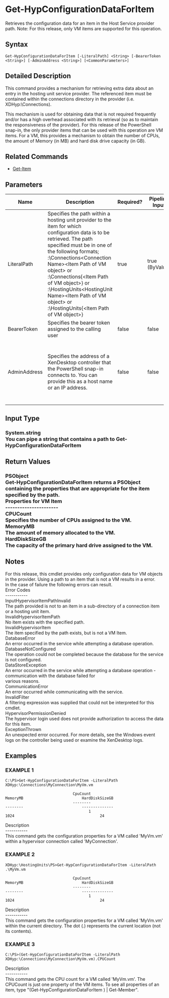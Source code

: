 ﻿# Get-HypConfigurationDataForItem

   Retrieves the configuration data for an item in the Host Service provider path.  Note: For this release, only VM items are supported for this operation.

## Syntax
```
Get-HypConfigurationDataForItem [-LiteralPath] <String> [-BearerToken <String>] [-AdminAddress <String>] [<CommonParameters>]
```

## Detailed Description
   This command provides a mechanism for retrieving extra data about an entry in the hosting unit service provider.  The referenced item must be contained within the connections directory in the provider (i.e. XDHyp:\Connections).

This mechanism is used for obtaining data that is not required frequently and/or has a high overhead associated with its retrieval (so as to maintain the responsiveness of the provider). For this release of the PowerShell snap-in, the only provider items that can be used with this operation are VM items.  For a VM, this provides a mechanism to obtain the number of CPUs, the amount of Memory (in MB) and hard disk drive capacity (in GB).

## Related Commands
  * [Get-Item](Get-Item.html)
## Parameters

| Name   | Description | Required? | Pipeline Input | Default Value |
| --- | --- | --- | --- | --- |
| LiteralPath | Specifies the path within a hosting unit provider to the item for which configuration data is to be retrieved. The path specified must be in one of the following formats; <drive>:\Connections\<Connection Name>\<Item Path of VM object> or  <drive>:\Connections\{<connection Uid>\<Item Path of VM object>} or <drive>:\HostingUnits\<HostingUnit Name>\<Item Path of VM object> or  <drive>:\HostingUnits\{<hostingUnit Uid>\<Item Path of VM object>} | true | true (ByValue) |  |
| BearerToken | Specifies the bearer token assigned to the calling user | false | false |  |
| AdminAddress | Specifies the address of a XenDesktop controller that the PowerShell snap-in connects to.  You can provide this as a host name or an IP address. | false | false | LocalHost. Once a value is provided by any cmdlet, this value becomes the default. |

## Input Type
### System.string<br>    You can pipe a string that contains a path to Get-HypConfigurationDataForItem
   
## Return Values
### PSObject<br>    Get-HypConfigurationDataForItem returns a PSObject containing the properties that are appropriate for the item specified by the path.<br>    Properties for VM Item<br>    ----------------------<br>    CPUCount <int><br>        Specifies the number of CPUs assigned to the VM.<br>    MemoryMB <int><br>        The amount of memory allocated to the VM.<br>    HardDiskSizeGB <int><br>        The capacity of the primary hard drive assigned to the VM.
   ## Notes
   For this release, this cmdlet provides only configuration data for VM objects in the provider.  Using a path to an item that is not a VM results in a error.<br>    In the case of failure the following errors can result.<br>    Error Codes<br>    -----------<br>    InputHypervisorItemPathInvalid<br>    The path provided is not to an item in a sub-directory of a connection item or a hosting unit item.<br>    InvalidHypervisorItemPath<br>    No item exists with the specified path.<br>    InvalidHypervisorItem<br>    The item specified by the path exists, but is not a VM Item.<br>    DatabaseError<br>    An error occurred in the service while attempting a database operation.<br>    DatabaseNotConfigured<br>    The operation could not be completed because the database for the service is not configured.<br>    DataStoreException<br>    An error occurred in the service while attempting a database operation - communication with the database failed for<br>    various reasons.<br>    CommunicationError<br>    An error occurred while communicating with the service.<br>    InvalidFilter<br>    A filtering expression was supplied that could not be interpreted for this cmdlet.<br>    HypervisorPermissionDenied<br>    The hypervisor login used does not provide authorization to access the data for this item.<br>    ExceptionThrown<br>    An unexpected error occurred.  For more details, see the Windows event logs on the controller being used or examine the XenDesktop logs.
## Examples

### EXAMPLE 1
```
C:\PS>Get-HypConfigurationDataForItem -LiteralPath XDHyp:\Connections\MyConnection\MyVm.vm

                              CpuCount                                MemoryMB                          HardDiskSizeGB
                              --------                                --------                          --------------
                                     1                                    1024                                      24
```
   Description<br>-----------<br>This command gets the configuration properties for a VM called 'MyVm.vm' within a hypervisor connection called 'MyConnection'.
### EXAMPLE 2
```
XDHyp:\HostingUnits\PS>Get-HypConfigurationDataForItem -LiteralPath .\MyVm.vm

                              CpuCount                                MemoryMB                          HardDiskSizeGB
                              --------                                --------                          --------------
                                     1                                    1024                                      24
```
   Description<br>-----------<br>This command gets the configuration properties for a VM called 'MyVm.vm' within the current directory.  The dot (.) represents the current location (not its contents).
### EXAMPLE 3
```
C:\PS>(Get-HypConfigurationDataForItem -LiteralPath XDHyp:\Connections\MyConnection\MyVm.vm).CPUCount
```
   Description<br>-----------<br>This command gets the CPU count for a VM called 'MyVm.vm'.  The CPUCount is just one property of the VM items.  To see all properties of an item, type "(Get-HypConfigurationDataForItem <ItemPath>) | Get-Member".
